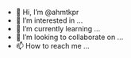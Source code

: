 - 👋 Hi, I’m @ahmtkpr
- 👀 I’m interested in ...
- 🌱 I’m currently learning ...
- 💞️ I’m looking to collaborate on ...
- 📫 How to reach me ...

<!---
ahmtkpr/ahmtkpr is a ✨ special ✨ repository because its `README.md` (this file) appears on your GitHub profile.
You can click the Preview link to take a look at your changes.
--->
